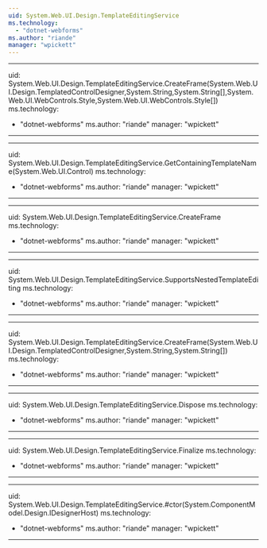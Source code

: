 ```yaml
---
uid: System.Web.UI.Design.TemplateEditingService
ms.technology: 
  - "dotnet-webforms"
ms.author: "riande"
manager: "wpickett"
---
```


---
uid: System.Web.UI.Design.TemplateEditingService.CreateFrame(System.Web.UI.Design.TemplatedControlDesigner,System.String,System.String[],System.Web.UI.WebControls.Style,System.Web.UI.WebControls.Style[])
ms.technology: 
  - "dotnet-webforms"
ms.author: "riande"
manager: "wpickett"
---

---
uid: System.Web.UI.Design.TemplateEditingService.GetContainingTemplateName(System.Web.UI.Control)
ms.technology: 
  - "dotnet-webforms"
ms.author: "riande"
manager: "wpickett"
---

---
uid: System.Web.UI.Design.TemplateEditingService.CreateFrame
ms.technology: 
  - "dotnet-webforms"
ms.author: "riande"
manager: "wpickett"
---

---
uid: System.Web.UI.Design.TemplateEditingService.SupportsNestedTemplateEditing
ms.technology: 
  - "dotnet-webforms"
ms.author: "riande"
manager: "wpickett"
---

---
uid: System.Web.UI.Design.TemplateEditingService.CreateFrame(System.Web.UI.Design.TemplatedControlDesigner,System.String,System.String[])
ms.technology: 
  - "dotnet-webforms"
ms.author: "riande"
manager: "wpickett"
---

---
uid: System.Web.UI.Design.TemplateEditingService.Dispose
ms.technology: 
  - "dotnet-webforms"
ms.author: "riande"
manager: "wpickett"
---

---
uid: System.Web.UI.Design.TemplateEditingService.Finalize
ms.technology: 
  - "dotnet-webforms"
ms.author: "riande"
manager: "wpickett"
---

---
uid: System.Web.UI.Design.TemplateEditingService.#ctor(System.ComponentModel.Design.IDesignerHost)
ms.technology: 
  - "dotnet-webforms"
ms.author: "riande"
manager: "wpickett"
---

